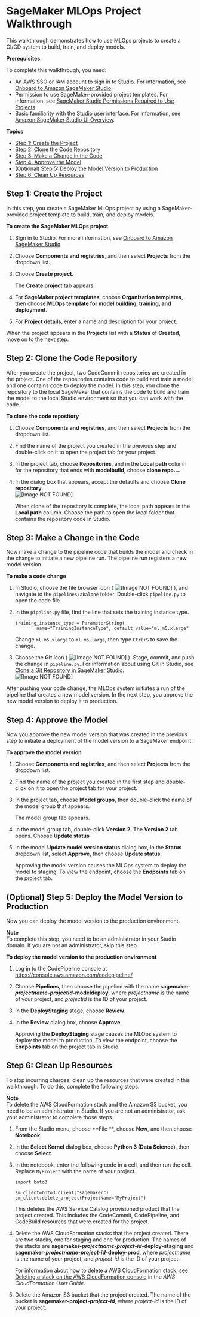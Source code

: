# SageMaker MLOps Project Walkthrough<a name="sagemaker-projects-walkthrough"></a>

This walkthrough demonstrates how to use MLOps projects to create a CI/CD system to build, train, and deploy models\.

**Prerequisites**

To complete this walkthrough, you need:
+ An AWS SSO or IAM account to sign in to Studio\. For information, see [Onboard to Amazon SageMaker Studio](gs-studio-onboard.md)\.
+ Permission to use SageMaker\-provided project templates\. For information, see [SageMaker Studio Permissions Required to Use Projects](sagemaker-projects-studio-updates.md)\.
+ Basic familiarity with the Studio user interface\. For information, see [Amazon SageMaker Studio UI Overview](studio-ui.md)\.

**Topics**
+ [Step 1: Create the Project](#sagemaker-proejcts-walkthrough-create)
+ [Step 2: Clone the Code Repository](#sagemaker-proejcts-walkthrough-clone)
+ [Step 3: Make a Change in the Code](#sagemaker-projects-walkthrough-change)
+ [Step 4: Approve the Model](#sagemaker-proejcts-walkthrough-approve)
+ [\(Optional\) Step 5: Deploy the Model Version to Production](#sagemaker-projects-walkthrough-prod)
+ [Step 6: Clean Up Resources](#sagemaker-projectcts-walkthrough-cleanup)

## Step 1: Create the Project<a name="sagemaker-proejcts-walkthrough-create"></a>

In this step, you create a SageMaker MLOps project by using a SageMaker\-provided project template to build, train, and deploy models\.

**To create the SageMaker MLOps project**

1. Sign in to Studio\. For more information, see [Onboard to Amazon SageMaker Studio](gs-studio-onboard.md)\.

1. Choose **Components and registries**, and then select **Projects** from the dropdown list\.

1. Choose **Create project**\.

   The **Create project** tab appears\.

1. For **SageMaker project templates**, choose **Organization templates**, then choose **MLOps template for model building, training, and deployment**\.

1. For **Project details**, enter a name and description for your project\.

When the project appears in the **Projects** list with a **Status** of **Created**, move on to the next step\.

## Step 2: Clone the Code Repository<a name="sagemaker-proejcts-walkthrough-clone"></a>

After you create the project, two CodeCommit repositories are created in the project\. One of the repositories contains code to build and train a model, and one contains code to deploy the model\. In this step, you clone the repository to the local SageMaker that contains the code to build and train the model to the local Studio environment so that you can work with the code\.

**To clone the code repository**

1. Choose **Components and registries**, and then select **Projects** from the dropdown list\.

1. Find the name of the project you created in the previous step and double\-click on it to open the project tab for your project\.

1. In the project tab, choose **Repositories**, and in the **Local path** column for the repository that ends with **modelbuild**, choose **clone repo\.\.\.**\.

1. In the dialog box that appears, accept the defaults and choose **Clone repository**\.  
![\[Image NOT FOUND\]](http://docs.aws.amazon.com/sagemaker/latest/dg/images/projects/projects-walkthrough-clone-details.png)

   When clone of the repository is complete, the local path appears in the **Local path** column\. Choose the path to open the local folder that contains the repository code in Studio\.

## Step 3: Make a Change in the Code<a name="sagemaker-projects-walkthrough-change"></a>

Now make a change to the pipeline code that builds the model and check in the change to initiate a new pipeline run\. The pipeline run registers a new model version\.

**To make a code change**

1. In Studio, choose the file browser icon \( ![\[Image NOT FOUND\]](http://docs.aws.amazon.com/sagemaker/latest/dg/images/icons/File_browser_squid.png) \), and navigate to the `pipelines/abalone` folder\. Double\-click `pipeline.py` to open the code file\.

1. In the `pipeline.py` file, find the line that sets the training instance type\.

   ```
   training_instance_type = ParameterString(
           name="TrainingInstanceType", default_value="ml.m5.xlarge"
   ```

   Change `ml.m5.xlarge` to `ml.m5.large`, then type `Ctrl+S` to save the change\.

1. Choose the **Git** icon \( ![\[Image NOT FOUND\]](http://docs.aws.amazon.com/sagemaker/latest/dg/images/icons/Git_squid.png) \)\. Stage, commit, and push the change in `pipeline.py`\. For information about using Git in Studio, see [Clone a Git Repository in SageMaker Studio](studio-tasks-git.md)\.  
![\[Image NOT FOUND\]](http://docs.aws.amazon.com/sagemaker/latest/dg/images/projects/projects-walkthrough-commit.png)

After pushing your code change, the MLOps system initiates a run of the pipeline that creates a new model version\. In the next step, you approve the new model version to deploy it to production\.

## Step 4: Approve the Model<a name="sagemaker-proejcts-walkthrough-approve"></a>

Now you approve the new model version that was created in the previous step to initiate a deployment of the model version to a SageMaker endpoint\.

**To approve the model version**

1. Choose **Components and registries**, and then select **Projects** from the dropdown list\.

1. Find the name of the project you created in the first step and double\-click on it to open the project tab for your project\.

1. In the project tab, choose **Model groups**, then double\-click the name of the model group that appears\.

   The model group tab appears\.

1. In the model group tab, double\-click **Version 2**\. The **Version 2** tab opens\. Choose **Update status**

1. In the model **Update model version status** dialog box, in the **Status** dropdown list, select **Approve**, then choose **Update status**\.

   Approving the model version causes the MLOps system to deploy the model to staging\. To view the endpoint, choose the **Endpoints** tab on the project tab\.

## \(Optional\) Step 5: Deploy the Model Version to Production<a name="sagemaker-projects-walkthrough-prod"></a>

Now you can deploy the model version to the production environment\.

**Note**  
To complete this step, you need to be an administrator in your Studio domain\. If you are not an administrator, skip this step\.

**To deploy the model version to the production environment**

1. Log in to the CodePipeline console at [https://console\.aws\.amazon\.com/codepipeline/](https://console.aws.amazon.com/codepipeline/)

1. Choose **Pipelines**, then choose the pipeline with the name **sagemaker\-*projectname*\-*projectid*\-modeldeploy**, where *projectname* is the name of your project, and *projectid* is the ID of your project\.

1. In the **DeployStaging** stage, choose **Review**\.

1. In the **Review** dialog box, choose **Approve**\.

   Approving the **DeployStaging** stage causes the MLOps system to deploy the model to production\. To view the endpoint, choose the **Endpoints** tab on the project tab in Studio\.

## Step 6: Clean Up Resources<a name="sagemaker-projectcts-walkthrough-cleanup"></a>

To stop incurring charges, clean up the resources that were created in this walkthrough\. To do this, complete the following steps\.

**Note**  
To delete the AWS CloudFormation stack and the Amazon S3 bucket, you need to be an administrator in Studio\. If you are not an administrator, ask your administrator to complete those steps\.

1. From the Studio menu, choose **File **, choose **New**, and then choose **Notebook**\.

1. In the **Select Kernel** dialog box, choose **Python 3 \(Data Science\)**, then choose **Select**\.

1. In the notebook, enter the following code in a cell, and then run the cell\. Replace `MyProject` with the name of your project\.

   ```
   import boto3
   
   sm_client=boto3.client("sagemaker")
   sm_client.delete_project(ProjectName="MyProject")
   ```

   This deletes the AWS Service Catalog provisioned product that the project created\. This includes the CodeCommit, CodePipeline, and CodeBuild resources that were created for the project\.

1. Delete the AWS CloudFormation stacks that the project created\. There are two stacks, one for staging and one for production\. The names of the stacks are **sagemaker\-*projectname*\-*project\-id*\-deploy\-staging** and **sagemaker\-*projectname*\-*project\-id*\-deploy\-prod**, where *projectname* is the name of your project, and *project\-id* is the ID of your project\.

   For information about how to delete a AWS CloudFormation stack, see [Deleting a stack on the AWS CloudFormation console](https://docs.aws.amazon.com/AWSCloudFormation/latest/UserGuide/cfn-console-delete-stack.html) in the *AWS CloudFormation User Guide*\.

1. Delete the Amazon S3 bucket that the project created\. The name of the bucket is **sagemaker\-project\-*project\-id***, where *project\-id* is the ID of your project\.
